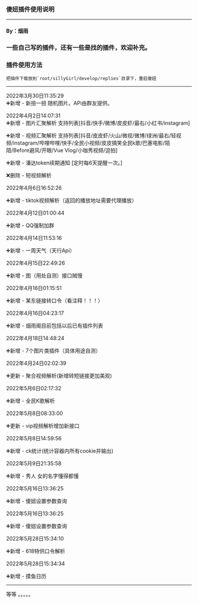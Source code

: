 ### 傻妞插件使用说明
----
#### By：烟雨
### 一些自己写的插件，还有一些是找的插件，欢迎补充。
### 插件使用方法
```
把插件下载放到`root/sillyGirl/develop/replies`目录下，重启傻妞
```
------
2022年3月30日11:35:29<br>
➕新增 - 新扭一扭 随机图片。APi由群友提供。

2022年4月2日14:07:31<br>
➕新增 - 图片汇聚解析 支持列表[抖音/快手/微博/皮皮虾/最右/小红书/instagram]

➕新增 - 视频汇聚解析 支持列表[抖音/皮皮虾/火山/微视/微博/绿洲/最右/轻视频/instagram/哔哩哔哩/快手/全民小视频/皮皮搞笑全民k歌/巴塞电影/陌陌/Before避风/开眼/Vue Vlog/小咖秀视频/逗拍]

➕新增 - 潘达token续期通知 [定时每6天提醒一次。]

❌删除 - 短视频解析 

2022年4月6日16:52:26<br>

➕新增 - tiktok视频解析（返回的播放地址需要代理播放）

2022年4月12日01:00:44<br>

➕新增 - QQ强制加群

2022年4月14日11:53:16<br>

➕新增 - 一周天气（天行Api）

2022年4月15日22:49:26<br>

➕新增 - 图（用处自测）接口贼慢

2022年4月16日01:15:51<br>

➕新增 - 某东链接转口令（看注释！！！）

2022年4月16日04:23:17<br>

➕新增 - 烟雨阁目前包括以后已有插件列表

2022年4月18日14:48:24<br>

➕新增 - 7个图片类插件（具体用途自测）

2022年4月24日02:02:39<br>

➕更新 - 聚合视频解析(新增转短链接更加美观)

2022年5月6日02:17:32<br>

➕新增 - 全民K歌解析

2022年5月8日08:33:00<br>

➕更新 - vip视频解析增加新接口

2022年5月8日14:59:56<br>

➕新增 - ck统计(统计容器内所有cookie并输出)

2022年5月9日21:35:58<br>

➕新增 - 秀人 女的名字懂得都懂

2022年5月16日13:36:25<br>

➕新增 - 傻妞设置参数查询

2022年5月16日13:36:25<br>

➕新增 - 傻妞设置参数查询

2022年5月28日15:34:10<br>

➕新增 - 618特供口令解析

2022年5月28日15:34:34<br>

➕新增 - 摸鱼日历

-----
等等 。。。。。